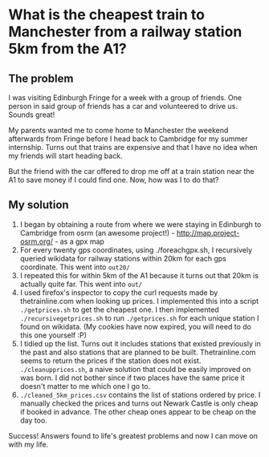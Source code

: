 # What is the cheapest train to Manchester from a railway station 5km from the A1?

## The problem
I was visiting Edinburgh Fringe for a week with a group of friends. One person in said group of friends has a car and volunteered to drive us. Sounds great!

My parents wanted me to come home to Manchester the weekend afterwards from Fringe before I head back to Cambridge for my summer internship. Turns out that trains are expensive and that I have no idea when my friends will start heading back.

But the friend with the car offered to drop me off at a train station near the A1 to save money if I could find one. Now, how was I to do that?

## My solution
1. I began by obtaining a route from where we were staying in Edinburgh to Cambridge from osrm (an awesome project!) - http://map.project-osrm.org/ - as a gpx map
2. For every twenty gps coordinates, using ./foreachgpx.sh, I recursively queried wikidata for railway stations within 20km for each gps coordinate. This went into ```out20/```
3. I repeated this for within 5km of the A1 because it turns out that 20km is actually quite far. This went into ```out/```
4. I used firefox's inspector to copy the curl requests made by thetrainline.com when looking up prices. I implemented this into a script ```./getprices.sh``` to get the cheapest one. I then implemented ```./recursivegetprices.sh``` to run ```./getprices.sh``` for each unique station I found on wikidata. (My cookies have now expired, you will need to do this one yourself :P)
5. I tidied up the list. Turns out it includes stations that existed previously in the past and also stations that are planned to be built. Thetrainline.com seems to return the prices if the station does not exist. ```./cleanupprices.sh```, a naive solution that could be easily improved on was born. I did not bother since if two places have the same price it doesn't matter to me which one I go to.
6. ```./cleaned_5km_prices.csv``` contains the list of stations ordered by price. I manually checked the prices and turns out Newark Castle is only cheap if booked in advance. The other cheap ones appear to be cheap on the day too.

Success! Answers found to life's greatest problems and now I can move on with my life.
